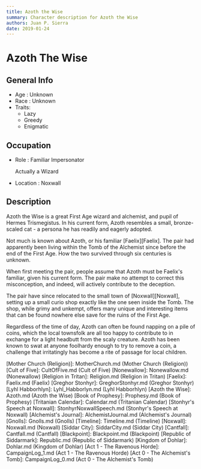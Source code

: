 ```yaml
---
title: Azoth the Wise
summary: Character description for Azoth the Wise
authors: Juan P. Sierra
date: 2019-01-24
---
```


# Azoth The Wise

## General Info

- Age : Unknown
- Race : Unknown
- Traits:
    - Lazy
    - Greedy
    - Enigmatic

## Occupation

- Role : Familiar Impersonator

    Actually a Wizard
    
- Location : Noxwall

## Description

Azoth the Wise is a great First Age wizard and alchemist, and pupil of Hermes Trismegistus. In his current form, Azoth resembles a small, bronze-scaled cat - a persona he has readily and eagerly adopted.

Not much is known about Azoth, or his familiar [Faelix][Faelix]. The pair had apparently been living within the Tomb of the Alchemist since before the end of the First Age. How the two survived through six centuries is unknown.

When first meeting the pair, people assume that Azoth must be Faelix's familiar, given his current form. The pair make no attempt to correct this misconception, and indeed, will actively contribute to the deception.

The pair have since relocated to the small town of [Noxwall][Noxwall], setting up a small curio shop exactly like the one seen inside the Tomb. The shop, while grimy and unkempt, offers many unique and interesting items that can be found nowhere else save for the ruins of the First Age.

Regardless of the time of day, Azoth can often be found napping on a pile of coins, which the local townsfolk are all too happy to contribute to in exchange for a light headbutt from the scaly creature. Azoth has been known to swat at anyone foolhardy enough to try to remove a coin, a challenge that irritatingly has become a rite of passage for local children.




[Republic Expeditionary Forces]: REF.md (Republic Expeditionary Forces)
[Gahrdynyr Trade House]: GahrdynyrTradeHouse.md (Gahrdynyr Trade House)
[Mother Church (Religion)]: MotherChurch.md (Mother Church (Religion))
[Cult of Five]: CultOfFive.md (Cult of Five)
[Nonewallow]: Nonewallow.md (Nonewallow)
[Religion in Tritan]: Religion.md (Religion in Tritan)
[Faelix]: Faelix.md (Faelix)
[Greghor Stonhyr]: GreghorStonhyr.md (Greghor Stonhyr)
[Lyhl Habborhlyn]: Lyhl_Habborlyn.md (Lyhl Habborhlyn)
[Azoth the Wise]: Azoth.md (Azoth the Wise)
[Book of Prophesy]: Prophesy.md (Book of Prophesy)
[Tritanian Calendar]: Calendar.md (Tritanian Calendar)
[Stonhyr's Speech at Noxwall]: StonhyrNoxwallSpeech.md (Stonhyr's Speech at Noxwall)
[Alchemist's Journal]: AlchemistJournal.md (Alchemist's Journal)
[Gnolls]: Gnolls.md (Gnolls)
[Timeline]: Timeline.md (Timeline)
[Noxwall]: Noxwall.md (Noxwall)
[Siddar City]: SiddarCity.md (Siddar City)
[Cantfall]: Cantfall.md (Cantfall)
[Blackpoint]: Blackpoint.md (Blackpoint)
[Republic of Siddarmark]: Republic.md (Republic of Siddarmark)
[Kingdom of Dohlar]: Dohlar.md (Kingdom of Dohlar)
[Act 1 - The Ravenous Horde]: CampaignLog_1.md (Act 1 - The Ravenous Horde)
[Act 0 - The Alchemist's Tomb]: CampaignLog_0.md (Act 0 - The Alchemist's Tomb)